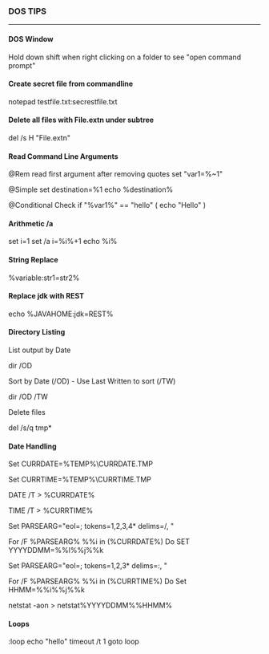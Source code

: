 ### DOS TIPS ###

----------



#### DOS Window

Hold down shift when right clicking on a folder to see "open command prompt"

#### Create secret file from commandline

notepad testfile.txt:secrestfile.txt


#### Delete all files with File.extn under subtree

del /s H "File.extn" 


#### Read Command Line Arguments


@Rem read first argument after removing quotes
set "var1=%~1"

@Simple
set destination=%1
echo %destination%

@Conditional Check
if "%var1%" == "hello" ( echo "Hello" )

#### Arithmetic /a 
 set i=1
 set /a i=%i%+1
 echo %i%


#### String Replace

%variable:str1=str2%

#### Replace jdk with REST

echo %JAVAHOME:jdk=REST%


#### Directory Listing

List output by Date

dir /OD

Sort by Date (/OD) - Use Last Written to sort (/TW)

dir /OD /TW

Delete files

del /s/q tmp* 


#### Date Handling

Set CURRDATE=%TEMP%\CURRDATE.TMP

Set CURRTIME=%TEMP%\CURRTIME.TMP

DATE /T > %CURRDATE%

TIME /T > %CURRTIME%

Set PARSEARG="eol=; tokens=1,2,3,4* delims=/, "

For /F %PARSEARG% %%i in (%CURRDATE%) Do SET YYYYDDMM=%%l%%j%%k

Set PARSEARG="eol=; tokens=1,2,3* delims=:, "

For /F %PARSEARG% %%i in (%CURRTIME%) Do Set HHMM=%%i%%j%%k

netstat -aon > netstat%YYYYDDMM%%HHMM%


####  Loops
:loop
  echo "hello"
  timeout /t 1
goto loop

